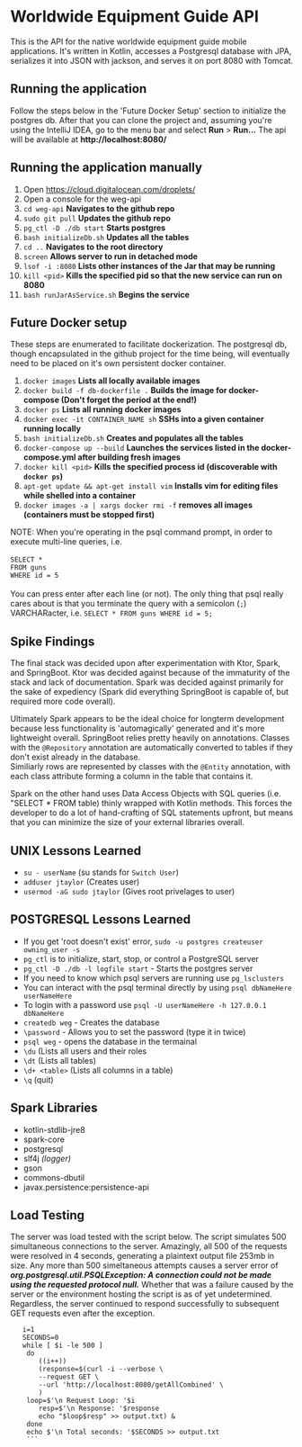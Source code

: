 # Worldwide Equipment Guide API

This is the API for the native worldwide equipment guide mobile applications.
It's written in Kotlin, accesses a Postgresql database with JPA, serializes it into JSON with jackson, and serves it 
on port 8080 with Tomcat.  

## Running the application

Follow the steps below in the 'Future Docker Setup' section to initialize the postgres db. After that you can clone the project
and, assuming you're using the IntelliJ IDEA, go to the menu bar and select **Run** > **Run...** The api will be available
at **http://localhost:8080/**

## Running the application manually

1. Open https://cloud.digitalocean.com/droplets/
2. Open a console for the weg-api
3. `cd weg-api` **Navigates to the github repo**
4. `sudo git pull` **Updates the github repo**
5. `pg_ctl -D ./db start` **Starts postgres**
6. `bash initializeDb.sh` **Updates all the tables**
7. `cd ..` **Navigates to the root directory**
8. `screen` **Allows server to run in detached mode**
9. `lsof -i :8080` **Lists other instances of the Jar that may be running**
10. `kill <pid>` **Kills the specified pid so that the new service can run on 8080**
11. `bash runJarAsService.sh` **Begins the service**

## Future Docker setup

These steps are enumerated to facilitate dockerization.  The postgresql db, though encapsulated in the github project 
for the time being, will eventually need to be placed on it's own persistent docker container.

1. `docker images` **Lists all locally available images**
2. `docker build -f db-dockerfile .` **Builds the image for docker-compose (Don't forget the period at the end!)**
3. `docker ps` **Lists all running docker images**
4. `docker exec -it CONTAINER_NAME sh` **SSHs into a given container running locally**
5. `bash initializeDb.sh` **Creates and populates all the tables**
6. `docker-compose up --build` **Launches the services listed in the docker-compose.yml after building fresh images**
7. `docker kill <pid>` **Kills the specified process id (discoverable with `docker ps`)**
8. `apt-get update && apt-get install vim` **Installs vim for editing files while shelled into a container**
9. `docker images -a | xargs docker rmi -f` **removes all images (containers must be stopped first)**


NOTE: When you're operating in the psql command prompt, in order to 
execute multi-line queries, i.e. 
<br><br>`SELECT *`
<br>`FROM guns`
<br>`WHERE id = 5`<br><br>
You can press enter after each line (or not).  The only thing that psql really cares about is that you terminate the query
with a semicolon (`;`) VARCHARacter, i.e. `SELECT * FROM guns WHERE id = 5;`
 
## Spike Findings
The final stack was decided upon after experimentation with Ktor, Spark, and SpringBoot.  Ktor was decided against because of the
immaturity of the stack and lack of documentation.  Spark was decided against primarily for the sake of expediency
(Spark did everything SpringBoot is capable of, but required more code overall).

Ultimately Spark appears to be the ideal choice for longterm development because less functionality is 'automagically'
generated and it's more lightweight overall. SpringBoot relies pretty heavily on annotations.  Classes with 
the `@Repository` annotation are automatically converted to tables if they don't exist already in the database.  
Similiarly rows are represented by classes with the `@Entity` annotation, with each class attribute forming a column in 
the table that contains it.  
  
Spark on the other hand uses Data Access Objects with SQL queries (i.e. "SELECT * FROM table) thinly wrapped with 
Kotlin methods.  This forces the developer to do a lot of hand-crafting of SQL statements upfront, but means that you can
minimize the size of your external libraries overall.
  
## UNIX Lessons Learned

  * `su - userName` (su stands for `Switch User`)
  * `adduser jtaylor` (Creates user)
  * `usermod -aG sudo jtaylor` (Gives root privelages to user)

## POSTGRESQL Lessons Learned

  * If you get 'root doesn't exist' error, `sudo -u postgres createuser owning_user -s`
  * `pg_ctl` is to initialize, start, stop, or control a PostgreSQL server
  * `pg_ctl -D ./db -l logfile start` - Starts the postgres server
  * If you need to know which psql servers are running use `pg_lsclusters`
  * You can interact with the psql terminal directly by using `psql dbNameHere userNameHere`
  * To login with a password use `psql -U userNameHere -h 127.0.0.1 dbNameHere`
  * `createdb weg` - Creates the database
  * `\password` - Allows you to set the password (type it in twice)
  * `psql weg` - opens the database in the termainal
  * `\du` (Lists all users and their roles
  * `\dt` (Lists all tables)
  * `\d+ <table>` (Lists all columns in a table)
  * `\q` (quit)
  
## Spark Libraries
  
  * kotlin-stdlib-jre8
  * spark-core
  * postgresql
  * slf4j <i>(logger)</i>
  * gson
  * commons-dbutil
  * javax.persistence:persistence-api
  
## Load Testing

The server was load tested with the script below.  The script simulates 500 simultaneous connections to the server. Amazingly,
 all 500 of the requests were resolved in 4 seconds, generating a plaintext output file 253mb in size. Any more than 500
 simeltaneous attempts causes a server error of _**org.postgresql.util.PSQLException: A connection could not be made using the requested protocol null.**_
 Whether that was a failure caused by the server or the environment hosting the script is as of yet undetermined.  Regardless,
 the server continued to respond successfully to subsequent GET requests even after the exception.

```#!/bin/bash
   i=1
   SECONDS=0
   while [ $i -le 500 ]
    do
       ((i++))
       (response=$(curl -i --verbose \
       --request GET \
       --url 'http://localhost:8080/getAllCombined' \
       )
   	loop=$'\n Request Loop: '$i
       resp=$'\n Response: '$response
       echo "$loop$resp" >> output.txt) &
    done
    echo $'\n Total seconds: '$SECONDS >> output.txt
    ```   
  
  
  